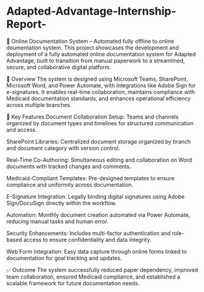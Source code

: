 # Adapted-Advantage-Internship-Report-
📝 Online Documentation System – Automated fully offline to online doumentation system.
This project showcases the development and deployment of a fully automated online documentation system for Adapted Advantage, built to transition from manual paperwork to a streamlined, secure, and collaborative digital platform.

🚀 Overview
The system is designed using Microsoft Teams, SharePoint, Microsoft Word, and Power Automate, with integrations like Adobe Sign for e-signatures. It enables real-time collaboration, maintains compliance with Medicaid documentation standards, and enhances operational efficiency across multiple branches.

🔧 Key Features
Document Collaboration Setup: Teams and channels organized by document types and timelines for structured communication and access.

SharePoint Libraries: Centralized document storage organized by branch and document category with version control.

Real-Time Co-Authoring: Simultaneous editing and collaboration on Word documents with tracked changes and comments.

Medicaid-Compliant Templates: Pre-designed templates to ensure compliance and uniformity across documentation.

E-Signature Integration: Legally binding digital signatures using Adobe Sign/DocuSign directly within the workflow.

Automation: Monthly document creation automated via Power Automate, reducing manual tasks and human error.

Security Enhancements: Includes multi-factor authentication and role-based access to ensure confidentiality and data integrity.

Web Form Integration: Easy data capture through online forms linked to documentation for goal tracking and updates.

✅ Outcome
The system successfully reduced paper dependency, improved team collaboration, ensured Medicaid compliance, and established a scalable framework for future documentation needs.

